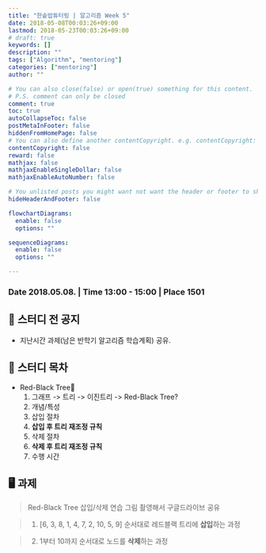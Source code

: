 ```yaml
---
title: "한솥밥튜터링 | 알고리즘 Week 5"
date: 2018-05-08T00:03:26+09:00
lastmod: 2018-05-23T00:03:26+09:00
# draft: true
keywords: []
description: ""
tags: ["Algorithm", "mentoring"]
categories: ["mentoring"]
author: ""

# You can also close(false) or open(true) something for this content.
# P.S. comment can only be closed
comment: true
toc: true
autoCollapseToc: false
postMetaInFooter: false
hiddenFromHomePage: false
# You can also define another contentCopyright. e.g. contentCopyright: "This is another copyright."
contentCopyright: false
reward: false
mathjax: false
mathjaxEnableSingleDollar: false
mathjaxEnableAutoNumber: false

# You unlisted posts you might want not want the header or footer to show
hideHeaderAndFooter: false

flowchartDiagrams:
  enable: false
  options: ""

sequenceDiagrams: 
  enable: false
  options: ""

---
```


<!--more-->

### Date 2018.05.08. | Time 13:00 - 15:00 | Place 1501

## 🏫 스터디 전 공지

- 지난시간 과제(남은 반학기 알고리즘 학습계획) 공유.

## 📖 스터디 목차

- Red-Black Tree🌲
  1. 그래프 -> 트리 -> 이진트리 -> Red-Black Tree?
  2. 개념/특성
  3. 삽입 절차
  4. **삽입 후 트리 재조정 규칙**
  5. 삭제 절차
  6. **삭제 후 트리 재조정 규칙**
  7. 수행 시간

## 🖥 과제
> Red-Black Tree 삽입/삭제 연습 그림 촬영해서 구글드라이브 공유

> 1. [6, 3, 8, 1, 4, 7, 2, 10, 5, 9] 순서대로 레드블랙 트리에 **삽입**하는 과정

> 2. 1부터 10까지 순서대로 노드를 **삭제**하는 과정